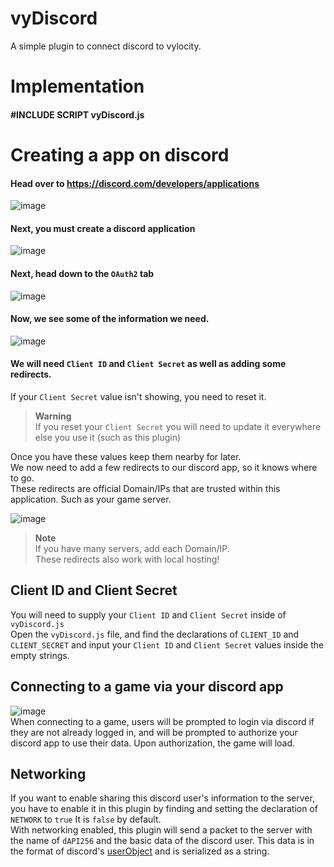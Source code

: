# vyDiscord  
A simple plugin to connect discord to vylocity.  


# Implementation  

#### #INCLUDE SCRIPT vyDiscord.js  

# Creating a app on discord

#### Head over to https://discord.com/developers/applications

![image](https://user-images.githubusercontent.com/56242467/195375349-4b11f7af-302a-47a8-8614-d8b09f4c3656.png)

#### Next, you must create a discord application

![image](https://user-images.githubusercontent.com/56242467/195375540-ec7e240e-5118-4144-bd88-b8b9d81dcfb2.png)

#### Next, head down to the `OAuth2` tab

![image](https://user-images.githubusercontent.com/56242467/195375665-ee319e7d-205b-4d26-ab36-b401c02101b6.png)

#### Now, we see some of the information we need. 

![image](https://user-images.githubusercontent.com/56242467/195376162-9b4a34f6-01ae-40f5-b89c-95f27738e3f0.png)

#### We will need `Client ID` and `Client Secret` as well as adding some redirects.

If your `Client Secret` value isn't showing, you need to reset it. 

> **Warning**  
> If you reset your `Client Secret` you will need to update it everywhere else you use it (such as this plugin)

Once you have these values keep them nearby for later.  
We now need to add a few redirects to our discord app, so it knows where to go.  
These redirects are official Domain/IPs that are trusted within this application. Such as your game server.  

![image](https://user-images.githubusercontent.com/56242467/195378346-78bbf89e-c6df-4265-bd2b-3d5c345e24c1.png)

> **Note**  
> If you have many servers, add each Domain/IP.  
> These redirects also work with local hosting!

## Client ID and Client Secret

You will need to supply your `Client ID` and `Client Secret` inside of `vyDiscord.js`  
Open the `vyDiscord.js` file, and find the declarations of `CLIENT_ID` and `CLIENT_SECRET` and input your `Client ID` and `Client Secret` values inside the empty strings.  

## Connecting to a game via your discord app    
![image](https://user-images.githubusercontent.com/56242467/195381931-e89f7ed2-237d-4422-9c4f-29bd86add424.png)  
When connecting to a game, users will be prompted to login via discord if they are not already logged in, and will be prompted to authorize your discord app to use their data.
Upon authorization, the game will load.  

## Networking  
If you want to enable sharing this discord user's information to the server, you have to enable it in this plugin by finding and setting the declaration of `NETWORK` to `true` It is `false` by default.  
With networking enabled, this plugin will send a packet to the server with the name of `dAPI256` and the basic data of the discord user. This data is in the format of discord's [userObject](https://discord.com/developers/docs/resources/user#user-object) and is serialized as a string.  

